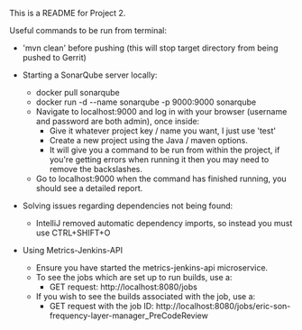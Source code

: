 This is a README for Project 2.

Useful commands to be run from terminal:
* 'mvn clean' before pushing (this will stop target directory from being pushed to Gerrit)

* Starting a SonarQube server locally:
    - docker pull sonarqube
    - docker run -d --name sonarqube -p 9000:9000 sonarqube
    - Navigate to localhost:9000 and log in with your browser (username and password are both admin), once inside:
        - Give it whatever project key / name you want, I just use 'test'
        - Create a new project using the Java / maven options.
        - It will give you a command to be run from within the project, if you're getting errors when running it then you may need to remove the backslashes.
    - Go to localhost:9000 when the command has finished running, you should see a detailed report.
    
* Solving issues regarding dependencies not being found:
    - IntelliJ removed automatic dependency imports, so instead you must use CTRL+SHIFT+O
    
* Using Metrics-Jenkins-API
    - Ensure you have started the metrics-jenkins-api microservice.
    - To see the jobs which are set up to run builds, use a: 
        - GET request: http://localhost:8080/jobs
    - If you wish to see the builds associated with the job, use a: 
        - GET request with the job ID: http://localhost:8080/jobs/eric-son-frequency-layer-manager_PreCodeReview